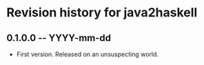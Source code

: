 # Revision history for java2haskell

## 0.1.0.0  -- YYYY-mm-dd

* First version. Released on an unsuspecting world.
